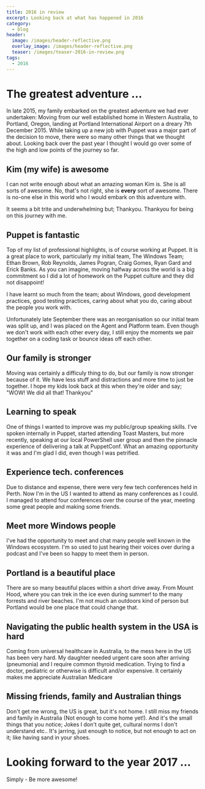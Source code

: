 ```yaml
---
title: 2016 in review
excerpt: Looking back at what has happened in 2016
category:
  - blog
header:
  image: /images/header-reflective.png
  overlay_image: /images/header-reflective.png
  teaser: /images/teaser-2016-in-review.png
tags:
  - 2016
---
```


# The greatest adventure ...

In late 2015, my family embarked on the greatest adventure we had ever undertaken: Moving from our well established home in Western Australia, to Portland, Oregon, landing at Portland International Airport on a dreary 7th December 2015.  While taking up a new job with Puppet was a major part of the decision to move, there were so many other things that we thought about.  Looking back over the past year I thought I would go over some of the high and low points of the journey so far.


## Kim (my wife) is awesome

I can not write enough about what an amazing woman Kim is.  She is all sorts of awesome.  No, that's not right, she is **every** sort of awesome.  There is no-one else in this world who I would embark on this adventure with.

It seems a bit trite and underwhelming but; Thankyou.  Thankyou for being on this journey with me.


## Puppet is fantastic

Top of my list of professional highlights, is of course working at Puppet.  It is a great place to work, particularly my initial team, The Windows Team; Ethan Brown, Rob Reynolds, James Pogran, Craig Gomes, Ryan Gard and Erick Banks.  As you can imagine, moving halfway across the world is a big commitment so I did a lot of homework on the Puppet culture and they did not disappoint!

I have learnt so much from the team; about Windows, good development practices, good testing practices, caring about what you do, caring about the people you work with.

Unfortunately late September there was an reorganisation so our initial team was split up, and I was placed on the Agent and Platform team.  Even though we don't work with each other every day, I still enjoy the moments we pair together on a coding task or bounce ideas off each other.


## Our family is stronger

Moving was certainly a difficuly thing to do, but our family is now stronger because of it.  We have less stuff and distractions and more time to just be together.  I hope my kids look back at this when they're older and say; "WOW! We did all that! Thankyou"


## Learning to speak

One of things I wanted to improve was my public/group speaking skills.  I've spoken internally in Puppet, started attending Toast Masters, but more recently, speaking at our local PowerShell user group and then the pinnacle experience of delivering a talk at PuppetConf.  What an amazing opportunity it was and I'm glad I did, even though I was petrified.


## Experience tech. conferences

Due to distance and expense, there were very few tech conferences held in Perth.  Now I'm in the US I wanted to attend as many conferences as I could.  I managed to attend four conferences over the course of the year, meeting some great people and making some friends.  


## Meet more Windows people

I've had the opportunity to meet and chat many people well known in the Windows ecosystem.  I'm so used to just hearing their voices over during a podcast and I've been so happy to meet them in person.


## Portland is a beautiful place

There are so many beautiful places within a short drive away.  From Mount Hood, where you can trek in the ice even during summer! to the many forrests and river beaches.  I'm not much an outdoors kind of person but Portland would be one place that could change that.


## Navigating the public health system in the USA is hard

Coming from universal healthcare in Australia, to the mess here in the US has been very hard.  My daughter needed urgent care soon after arriving (pneumonia) and I require common thyroid medication.  Trying to find a doctor, pediatric or otherwise is difficult and/or expensive.  It certainly makes me appreciate Australian Medicare


## Missing friends, family and Australian things

Don't get me wrong, the US is great, but it's not home.  I still miss my friends and family in Australia (Not enough to come home yet!).  And it's the small things that you notice; Jokes I don't quite get, cultural norms I don't understand etc..  It's jarring, just enough to notice, but not enough to act on it; like having sand in your shoes.


# Looking forward to the year 2017 ...

Simply - Be more awesome!
